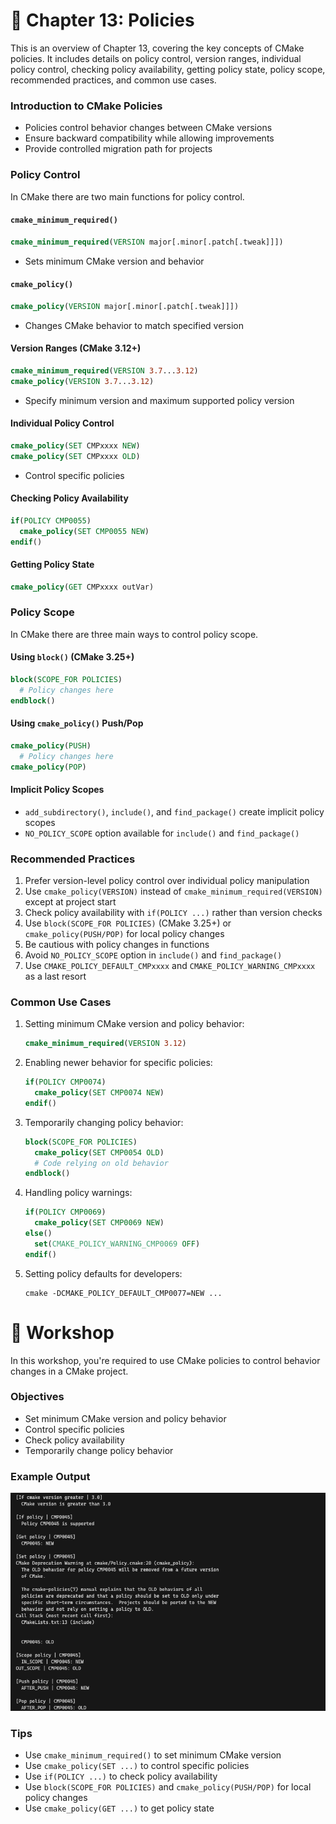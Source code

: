 # 📖 Chapter 13: Policies

This is an overview of Chapter 13, covering the key concepts of CMake policies. It includes details on policy control, version ranges, individual policy control, checking policy availability, getting policy state, policy scope, recommended practices, and common use cases.

### Introduction to CMake Policies

- Policies control behavior changes between CMake versions
- Ensure backward compatibility while allowing improvements
- Provide controlled migration path for projects

### Policy Control

In CMake there are two main functions for policy control.

#### `cmake_minimum_required()`

```cmake
cmake_minimum_required(VERSION major[.minor[.patch[.tweak]]])
```

- Sets minimum CMake version and behavior

#### `cmake_policy()`

```cmake
cmake_policy(VERSION major[.minor[.patch[.tweak]]])
```

- Changes CMake behavior to match specified version

#### Version Ranges (CMake 3.12+)

```cmake
cmake_minimum_required(VERSION 3.7...3.12)
cmake_policy(VERSION 3.7...3.12)
```

- Specify minimum version and maximum supported policy version

#### Individual Policy Control

```cmake
cmake_policy(SET CMPxxxx NEW)
cmake_policy(SET CMPxxxx OLD)
```

- Control specific policies

#### Checking Policy Availability

```cmake
if(POLICY CMP0055)
  cmake_policy(SET CMP0055 NEW)
endif()
```

#### Getting Policy State

```cmake
cmake_policy(GET CMPxxxx outVar)
```

### Policy Scope

In CMake there are three main ways to control policy scope.

#### Using `block()` (CMake 3.25+)

```cmake
block(SCOPE_FOR POLICIES)
  # Policy changes here
endblock()
```

#### Using `cmake_policy()` Push/Pop

```cmake
cmake_policy(PUSH)
  # Policy changes here
cmake_policy(POP)
```

#### Implicit Policy Scopes

- `add_subdirectory()`, `include()`, and `find_package()` create implicit policy scopes
- `NO_POLICY_SCOPE` option available for `include()` and `find_package()`

### Recommended Practices

1. Prefer version-level policy control over individual policy manipulation
2. Use `cmake_policy(VERSION)` instead of `cmake_minimum_required(VERSION)` except at project start
3. Check policy availability with `if(POLICY ...)` rather than version checks
4. Use `block(SCOPE_FOR POLICIES)` (CMake 3.25+) or `cmake_policy(PUSH/POP)` for local policy changes
5. Be cautious with policy changes in functions
6. Avoid `NO_POLICY_SCOPE` option in `include()` and `find_package()`
7. Use `CMAKE_POLICY_DEFAULT_CMPxxxx` and `CMAKE_POLICY_WARNING_CMPxxxx` as a last resort

### Common Use Cases

1. Setting minimum CMake version and policy behavior:
   ```cmake
   cmake_minimum_required(VERSION 3.12)
   ```
2. Enabling newer behavior for specific policies:
   ```cmake
   if(POLICY CMP0074)
     cmake_policy(SET CMP0074 NEW)
   endif()
   ```
3. Temporarily changing policy behavior:
   ```cmake
   block(SCOPE_FOR POLICIES)
     cmake_policy(SET CMP0054 OLD)
     # Code relying on old behavior
   endblock()
   ```
4. Handling policy warnings:
   ```cmake
   if(POLICY CMP0069)
     cmake_policy(SET CMP0069 NEW)
   else()
     set(CMAKE_POLICY_WARNING_CMP0069 OFF)
   endif()
   ```
5. Setting policy defaults for developers:
   ```shell
   cmake -DCMAKE_POLICY_DEFAULT_CMP0077=NEW ...
   ```

# 🎯 Workshop

In this workshop, you're required to use CMake policies to control behavior changes in a CMake project.

### Objectives

- Set minimum CMake version and policy behavior
- Control specific policies
- Check policy availability
- Temporarily change policy behavior

### Example Output

![Example Output](docs/output.png)

### Tips

- Use `cmake_minimum_required()` to set minimum CMake version
- Use `cmake_policy(SET ...)` to control specific policies
- Use `if(POLICY ...)` to check policy availability
- Use `block(SCOPE_FOR POLICIES)` and `cmake_policy(PUSH/POP)` for local policy changes
- Use `cmake_policy(GET ...)` to get policy state
